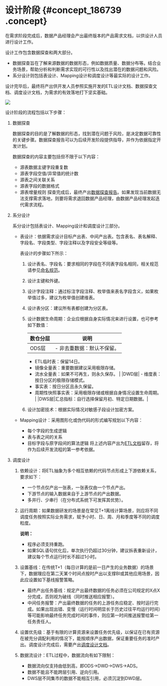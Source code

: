 # 设计阶段 {#concept_186739 .concept}

在需求阶段完成后，数据产品经理会产出最终版本的产品需求文档，以供设计人员进行设计工作。

设计工作包含数据探查和两大部分。

-   数据探查旨在了解来源数据的数据形态，例如数据质量、数据分布等。结合业务场景，帮助分析和判断需求实现的可行性以及找出潜在的数据问题和风险。
-   系分设计则包括表设计、Mapping设计和调度设计等最实际的设计工作。

设计完毕后，最终将产出供开发人员参照实施开发的ETL设计文档、数据探查文档、调度设计文档，为需求的有效落地打下坚实基础。

![](http://static-aliyun-doc.oss-cn-hangzhou.aliyuncs.com/assets/img/160790/155730814145059_zh-CN.png)

设计阶段的流程包括以下步骤：

1.  数据探查

    数据探查的目的是了解数据的形态，找到潜在问题于风险，是决定数据可靠性的关键步骤。数据探查报告可以为后续开发阶段提供指导，并作为依据指定开发计划。

    数据探查的内容主要包括但不限于以下内容：

    -   源表数据主键字段重复数
    -   源表字段空值/异常值的统计数
    -   源表之间关联关系
    -   源表字段的数据格式
    -   源表增量规则
    探查完成后，最终产出[数据探查报告](cn.zh-CN/数据仓库研发规范/附录/数据探查报告.md#)。如果发现当前数据无法支撑需求落地，则要将需求退回数据产品经理，由数据产品经理发起迭代需求流程。

2.  系分设计

    系分设计包括表设计、Mapping设计和调度设计三部分。

    -   表设计：依据需求设计目标产出表、中间产出表。包含表名、表名解释、字段名、字段类型、字段注释以及字段安全等级等。

        表设计的步骤如下所示：

        1.  设计表名、字段名：要求相同的字段在不同表字段名相同，相关规范请参见[命名规范](../../../../cn.zh-CN/数仓建设指南/MaxCompute数据开发规范.md#)。
        2.  设计主键和外键。
        3.  设计字段注释：通过标注字段注释、枚举值来表名字段含义，如果枚举值过多，建议为枚举值创建维表。
        4.  设计表分区：建议所有表都创建为分区表。
        5.  设计数据生命周期：企业应根据自身实际情况来进行设置，也可参考如下数值：

            |数仓分层|说明|
            |----|--|
            |ODS层|             -   非去重数据：默认不保留。
            -   ETL临时表：保留14日。
            -   镜像全量表：重要数据建议采用极限存储。
            -   流水全量表：如果不可再生，则永久保存。
 |
            |DWD层|             -   维度表：按日分区的极限存储模式。
            -   事实表：按日分区且永久保留。
            -   周期性快照事实表：采用极限存储或根据自身情况设置生命周期。
 |
            |DWS层|汇总指标：自行选择保留月初、特定日期数据。|

        6.  设计加密技术：根据实际情况对敏感子段设计加密方案。
    -   Mapping设计：采用图形化或伪代码的形式编写规划以下内容：

        -   每个字段的生成逻辑
        -   表与表之间的关系
        -   目标字段与原字段间的算法逻辑
        将上述内容产出为[ETL文档](cn.zh-CN/数据仓库研发规范/附录/ETL文档.md#)留存，将作为后续开发流程的第一参考依据。

3.  调度设计
    1.  依赖设计：将ETL抽象为多个相互依赖的代码节点形成上下游依赖关系，要求如下：
        -   一个节点仅产出一张表，一张表仅由一个节点产出。
        -   下游节点的输入数据来自于上游节点的产出数据。
        -   多并行、少串行（在分布式系统下可发挥其优势）。
    2.  运行周期：如果数据研发的场景是在常见T+1离线计算场景，则应将不同调度任务按照实际业务需求，赋予小时、日、周、月和季度等不同的调度粒度。

        **说明：** 

        -   程序必须支持重跑。
        -   如果SQL语句优化后，单次执行仍超过30分钟，建议拆表重新设计，建议每个节点运行时长不超过1小时。
    3.  设置基线：在传统T+1（每日计算的是前一日产生的业务数据）的场景下，数据理应在第二天某个时间点按时产出以支撑BI或其他应用场景，因此应设置如下基线报警策略。
        -   最终产出任务基线：规定产出最终数据的任务必须在公司规定的X点X分完成，否则视为破线（同时推送相应报警）。
        -   中间任务报警：产出最终数据的任务的上游任务应稳定、按时运行完成。如果出现出错、变慢（运行时间明显长于历史过往平均运行时间）等可能影响最终任务完成时间的事件，则应第一时间推送报警给第一任务责任人。
    4.  设置优先级：基于有限的计算资源来设置任务优先级，以保证在已有资源在被充分调配利用的情况下，能按顺序产出数据，保证重要任务的准时产出。调度设计完成后，需要产出[调度设计文档](cn.zh-CN/数据仓库研发规范/附录/调度设计文档.md#)。
    5.  数据流设计：ETL过程中，数据流向有如下限制：
        -   数据流向仅支持由低到高，即ODS-\>DWD-\>DWS-\>ADS。
        -   数据不能且不能跨层引用、逆向引用。
        -   DWS层不同集市的数据不能相互引用，必须沉淀到DWD层。

